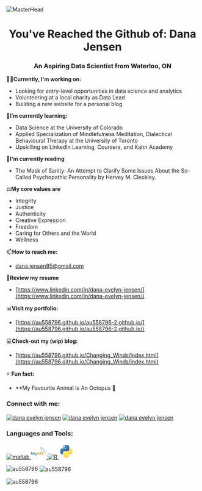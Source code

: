 ![MasterHead](https://external-content.duckduckgo.com/iu/?u=https%3A%2F%2Fstatistics-analytics.uark.edu%2F_resources%2Fimages%2Fstatistics-analytics-index.jpg&f=1&nofb=1)
<h1 align="center">You've Reached the Github of: Dana Jensen</h1>
<h3 align="center">An Aspiring Data Scientist from Waterloo, ON</h3>

**👨‍💻Currently, I'm working on:**
- Looking for entry-level opportunities in data science and analytics
- Volunteering at a local charity as Data Lead
- Building a new website for a personal blog

🌱**I’m currently learning:**
- Data Science at the University of Colorado
- Applied Specialization of Mindlefulness Meditation, Dialectical Behavioural Therapy at the University of Toronto
- Upskilling on LinkedIn Learning, Coursera, and Kahn Academy

📖**I'm currently reading**
- The Mask of Sanity: An Attempt to Clarify Some Issues About the So-Called Psychopathic Personality by Hervey M. Cleckley.

⚖️**My core values are**
- Integrity
- Justice
- Authenticity
- Creative Expression
- Freedom
- Caring for Others and the World
- Wellness

📫**How to reach me:** 
- dana.jensen85@gmail.com

📄**Review my resume**
- [https://www.linkedin.com/in/dana-evelyn-jensen/](https://www.linkedin.com/in/dana-evelyn-jensen/)

📊**Visit my portfolio:**
- [https://au558796.github.io/au558796-2.github.io/](https://au558796.github.io/au558796-2.github.io/)

💻**Check-out my (wip) blog:**
- [https://au558796.github.io/Changing_Winds/index.html](https://au558796.github.io/Changing_Winds/index.html)

⚡ **Fun fact:**
- **My Favourite Animal Is An Octopus 🐙

<h3 align="left">Connect with me:</h3>
<p align="left">
<a href="https://linkedin.com/in/dana evelyn jensen" target="blank"><img align="center" src="https://raw.githubusercontent.com/rahuldkjain/github-profile-readme-generator/master/src/images/icons/Social/linked-in-alt.svg" alt="dana evelyn jensen" height="30" width="40" /></a>
<a href="https://workplace.slack.com/team/U03GVBGD42U" target="blank"><img align="center" src="https://cdn.freebiesupply.com/logos/large/2x/slack-logo-icon.png" alt="dana evelyn jensen" height="30" width="40" /></a>
<a href="https://discordapp.com/users/D%C3%A6n%C3%A0#6045" target="blank"><img align="center" src="https://raw.githubusercontent.com/rahuldkjain/github-profile-readme-generator/master/src/images/icons/Social/discord.svg" alt="dana evelyn jensen" height="30" width="40" /></a>
</p>

<h3 align="left">Languages and Tools:</h3>
<p align="left"> <a href="https://www.mathworks.com/" target="_blank" rel="noreferrer"> <img src="https://upload.wikimedia.org/wikipedia/commons/2/21/Matlab_Logo.png" alt="matlab" width="40" height="40"/> </a> <a href="https://www.mysql.com/" target="_blank" rel="noreferrer"> <img src="https://raw.githubusercontent.com/devicons/devicon/master/icons/mysql/mysql-original-wordmark.svg" alt="mysql" width="40" height="40"/> <img src="https://www.rstudio.com/wp-content/uploads/2014/06/RStudio-Ball.png" alt="R" width="40" height="40"/> </a> <a href="https://www.python.org" target="_blank" rel="noreferrer"> <img src="https://raw.githubusercontent.com/devicons/devicon/master/icons/python/python-original.svg" alt="python" width="40" height="40"/> </a> </p>

<p><img align="left" src="https://github-readme-stats.vercel.app/api/top-langs?username=au558796&show_icons=true&locale=en&layout=compact&theme=tokyonight" alt="au558796" /></p>

<p>&nbsp;<img align="center" src="https://github-readme-stats.vercel.app/api?username=au558796&show_icons=true&locale=en&theme=tokyonight" alt="au558796" /></p>

<p><img align="center" src="https://github-readme-streak-stats.herokuapp.com/?user=au558796&&theme=tokyonight" alt="au558796" /></p>

